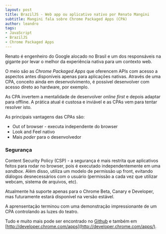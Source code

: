 ```yaml
---
layout: post
title: BrazilJS - Web app ou aplicativo nativo por Renato Mangini
subtitle: Mangini fala sobre Chrome Packaged Apps (CPA)
author: leandro
tags:
- JavaScript
- BrazilJS
- Chrome Packaged Apps
---
```

Renato é engenheiro do Google alocado no Brasil e um dos responsáveis na gigante por levar o melhor da experiência nativa para um contexto web. 

O meio são as *Chrome Packaged Apps* que oferencem APIs com acesso a aspectos antes disponíveis apenas para aplicações nativas. Através de uma CPA, conceito ainda em desenvolvimento, é possível desenvolver com acesso direto ao hardware, por exemplo.

As CPA invertem a mentalidade de desenvolver *online first* e depois adaptar para offline. A prática atual é custosa e inviável e as CPAs vem para tentar resolver isto.

As principais vantagens das CPAs são:

* Out of browser - executa independente do browser
* Look and Feel nativo
* Mais *poder* para o desenvolvedor

### Segurança

Content Security Policy (CSP) - a segurança é mais restrita que aplicativos feitos para rodar no browser, pois é executado independentemente em uma *sandbox*. Além disso, utiliza um modelo de permissão up front, evitando diálogos desnecessários com o usuário (permissão a cada vez que utilizar webcam, sistema de arquivos, etc).

Atualmente há suporte apenas para o Chrome Beta, Canary e Developer, mas futuramente estará disponível na versão estável.

A aprensentação terminou com uma demonstração impressionante de um CPA controlando as luzes do teatro.

Tudo e muito mais pode ser encontrado no [Github](https://github.com/GoogleChrome/chrome-app-samples) e também em [http://developer.chrome.com/apps](http://developer.chrome.com/apps/).
